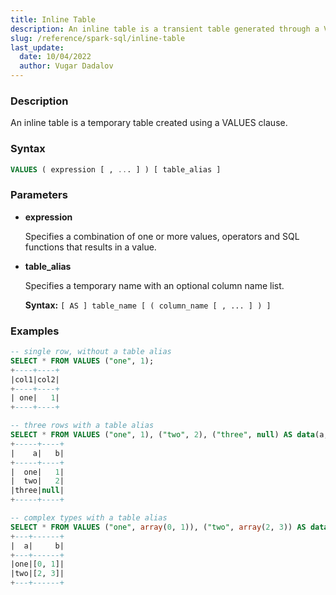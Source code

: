 ```yaml
---
title: Inline Table
description: An inline table is a transient table generated through a VALUES clause, providing a convenient way to create temporary data structures in SQL.
slug: /reference/spark-sql/inline-table
last_update:
  date: 10/04/2022
  author: Vugar Dadalov
---
```


### Description

An inline table is a temporary table created using a VALUES clause.

### Syntax

```sql
VALUES ( expression [ , ... ] ) [ table_alias ]
```

### Parameters

- **expression**

  Specifies a combination of one or more values, operators and SQL functions that results in a value.

- **table_alias**

  Specifies a temporary name with an optional column name list.

  **Syntax:** `[ AS ] table_name [ ( column_name [ , ... ] ) ]`

### Examples

```sql
-- single row, without a table alias
SELECT * FROM VALUES ("one", 1);
+----+----+
|col1|col2|
+----+----+
| one|   1|
+----+----+

-- three rows with a table alias
SELECT * FROM VALUES ("one", 1), ("two", 2), ("three", null) AS data(a, b);
+-----+----+
|    a|   b|
+-----+----+
|  one|   1|
|  two|   2|
|three|null|
+-----+----+

-- complex types with a table alias
SELECT * FROM VALUES ("one", array(0, 1)), ("two", array(2, 3)) AS data(a, b);
+---+------+
|  a|     b|
+---+------+
|one|[0, 1]|
|two|[2, 3]|
+---+------+
```
